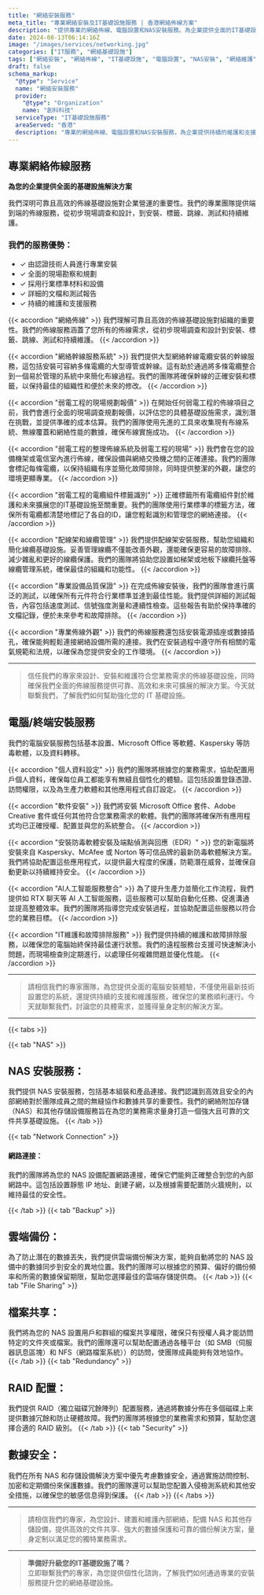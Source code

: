 ```yaml
---
title: "網絡安裝服務"
meta_title: "專業網絡安裝及IT基礎設施服務 | 香港網絡佈線方案"
description: "提供專業的網絡佈線、電腦設置和NAS安裝服務。為企業提供全面的IT基礎設施解決方案，包括專業安裝和維護服務。"
date: 2024-08-13T06:14:16Z
image: "/images/services/networking.jpg"
categories: ["IT服務", "網絡基礎設施"]
tags: ["網絡安裝", "網絡佈線", "IT基礎設施", "電腦設置", "NAS安裝", "網絡維護"]
draft: false
schema_markup:
  "@type": "Service"
  name: "網絡安裝服務"
  provider:
    "@type": "Organization"
    name: "創科科技"
  serviceType: "IT基礎設施服務"
  areaServed: "香港"
  description: "專業的網絡佈線、電腦設置和NAS安裝服務，為企業提供持續的維護和支援。"
---
```


## 專業網絡佈線服務

**為您的企業提供全面的基礎設施解決方案**

我們深明可靠且高效的佈線基礎設施對企業營運的重要性。我們的專業團隊提供端到端的佈線服務，從初步現場調查和設計，到安裝、標籤、跳線、測試和持續維護。

### 我們的服務優勢：

- ✓ 由認證技術人員進行專業安裝
- ✓ 全面的現場勘察和規劃
- ✓ 採用行業標準材料和設備
- ✓ 詳細的文檔和測試報告
- ✓ 持續的維護和支援服務

{{< accordion "網絡佈線" >}}
我們理解可靠且高效的佈線基礎設施對組織的重要性。我們的佈線服務涵蓋了您所有的佈線需求，從初步現場調查和設計到安裝、標籤、跳線、測試和持續維護。
{{< /accordion >}}

{{< accordion "網絡幹線服務系統" >}}
我們提供大型網絡幹線電纜安裝的幹線服務，這包括安裝可容納多條電纜的大型導管或幹線。這有助於通過將多條電纜整合到一個易於管理的系統中來簡化布線過程。我們的團隊將確保幹線的正確安裝和標籤，以保持最佳的組織性和便於未來的修改。
{{< /accordion >}}

{{< accordion "弱電工程的現場規劃報價" >}}
在開始任何弱電工程的佈線項目之前，我們會進行全面的現場調查規劃報價，以評估您的具體基礎設施需求，識別潛在挑戰，並提供準確的成本估算。我們的團隊使用先進的工具來收集現有布線系統、無線覆蓋和網絡性能的數據，確保布線實施成功。
{{< /accordion >}}

{{< accordion "弱電工程的整理佈線系統及弱電工程的現場" >}}
我們會在您的設備機架或電信室內進行佈線，確保設備與網絡交換機之間的正確連接。我們的團隊會標記每條電纜，以保持組織有序並簡化故障排除，同時提供整潔的外觀，讓您的環境更顯專業。
{{< /accordion >}}

{{< accordion "弱電工程的電纜組件標籤識別" >}}
正確標籤所有電纜組件對於維護和未來擴展您的IT基礎設施至關重要。我們的團隊使用行業標準的標籤方法，確保所有電纜都清楚地標記了各自的ID，讓您輕鬆識別和管理您的網絡連接。
{{< /accordion >}}

{{< accordion "配線架和線纜管理" >}}
我們提供配線架安裝服務，幫助您組織和簡化線纜基礎設施。妥善管理線纜不僅能改善外觀，還能確保更容易的故障排除、減少雜亂和更好的線纜保護。我們的團隊將協助您設置如梯架或地板下線纜托盤等線纜管理系統，確保最佳的組織和功能性。
{{< /accordion >}}

{{< accordion "專業設備品質保證" >}}
在完成佈線安裝後，我們的團隊會進行廣泛的測試，以確保所有元件符合行業標準並達到最佳性能。我們提供詳細的測試報告，內容包括速度測試、信號強度測量和連續性檢查。這些報告有助於保持準確的文檔記錄，便於未來參考和故障排除。
{{< /accordion >}}

{{< accordion "專業佈線外觀" >}}
我們的佈線服務還包括安裝電源插座或數據插孔，確保能夠輕鬆連接網絡設備所需的連接。我們在安裝過程中遵守所有相關的電氣規範和法規，以確保為您提供安全的工作環境。
{{< /accordion >}}

<hr>

> 信任我們的專家來設計、安裝和維護符合您業務需求的佈線基礎設施，同時確保我們全面的佈線服務提供可靠、高效和未來可擴展的解決方案。今天就聯繫我們，了解我們如何幫助強化您的 IT 基礎設施。 

## 電腦/終端安裝服務

我們的電腦安裝服務包括基本設置、Microsoft Office 等軟體、Kaspersky 等防毒軟體，以及資料轉移。

{{< accordion "個人資料設定" >}}
我們的團隊將根據您的業務需求，協助配置用戶個人資料，確保每位員工都能享有無縫且個性化的體驗。這包括設置登錄憑證、訪問權限，以及為生產力軟體和其他應用程式自訂設定。
{{< /accordion >}}

{{< accordion "軟件安裝" >}}
我們將安裝 Microsoft Office 套件、Adobe Creative 套件或任何其他符合您業務需求的軟體。我們的團隊將確保所有應用程式均已正確授權、配置並與您的系統整合。
{{< /accordion >}}

{{< accordion "安裝防毒軟體安裝及端點偵測與回應（EDR）" >}}
您的新電腦將安裝來自 Kaspersky、McAfee 或 Norton 等可信品牌的最新防毒軟體解決方案。我們將協助配置這些應用程式，以提供最大程度的保護，防範潛在威脅，並確保自動更新以持續維持安全。
{{< /accordion >}}

{{< accordion "AI人工智能服務整合" >}}
為了提升生產力並簡化工作流程，我們提供如 RTX 聊天等 AI 人工智能服務，這些服務可以幫助自動化任務、促進溝通並提高整體效率。我們的團隊將指導您完成安裝過程，並協助配置這些服務以符合您的業務目標。
{{< /accordion >}}

{{< accordion "IT維護和故障排除服務" >}}
我們提供持續的維護和故障排除服務，以確保您的電腦始終保持最佳運行狀態。我們的遠程服務台支援可快速解決小問題，而現場檢查則定期進行，以處理任何複雜問題並優化性能。
{{< /accordion >}}

<hr>

> 請相信我們的專家團隊，為您提供全面的電腦安裝體驗，不僅使用最新技術設置您的系統，還提供持續的支援和維護服務，確保您的業務順利運行。今天就聯繫我們，討論您的具體需求，並獲得量身定制的解決方案。
<hr>



{{< tabs >}}

{{< tab "NAS" >}}
## NAS 安裝服務：
我們提供 NAS 安裝服務，包括基本組裝和產品連接。我們認識到高效且安全的內部網絡對於團隊成員之間的無縫協作和數據共享的重要性。我們的網絡附加存儲（NAS）和其他存儲設備服務旨在為您的業務需求量身打造一個強大且可靠的文件共享基礎設施。
{{< /tab >}}

{{< tab "Network Connection" >}}
#### 網路連接：
我們的團隊將為您的 NAS 設備配置網路連接，確保它們能夠正確整合到您的內部網路中。這包括設置靜態 IP 地址、創建子網，以及根據需要配置防火牆規則，以維持最佳的安全性。

{{< /tab >}}
{{< tab "Backup" >}}
## 雲端備份：
為了防止潛在的數據丟失，我們提供雲端備份解決方案，能夠自動將您的 NAS 設備中的數據同步到安全的異地位置。我們的團隊可以根據您的預算、偏好的備份頻率和所需的數據保留期限，幫助您選擇最佳的雲端存儲提供商。
{{< /tab >}}
{{< tab "File Sharing" >}}
## 檔案共享：
我們將為您的 NAS 設置用戶和群組的檔案共享權限，確保只有授權人員才能訪問特定的文件夾或檔案。我們的團隊還可以幫助配置通過各種平台（如 SMB（伺服器訊息區塊）和 NFS（網路檔案系統））的訪問，使團隊成員能夠有效地協作。
{{< /tab >}}
{{< tab "Redundancy" >}}
## RAID 配置：
我們提供 RAID（獨立磁碟冗餘陣列）配置服務，通過將數據分佈在多個磁碟上來提供數據冗餘和防止硬體故障。我們的團隊將根據您的業務需求和預算，幫助您選擇合適的 RAID 級別。
{{< /tab >}}
{{< tab "Security" >}}
## 數據安全：
我們在所有 NAS 和存儲設備解決方案中優先考慮數據安全，通過實施訪問控制、加密和定期備份來保護數據。我們的團隊還可以幫助您配置入侵檢測系統和其他安全措施，以確保您的敏感信息得到保護。
{{< /tab >}}
{{< /tabs >}}

<hr>

> 請相信我們的專家，為您設計、建置和維護內部網絡，配備 NAS 和其他存儲設備，提供高效的文件共享、強大的數據保護和可靠的備份解決方案，量身定制以滿足您的獨特業務需求。 
<hr>

> **準備好升級您的IT基礎設施了嗎？**  
> 立即聯繫我們的專家，為您提供個性化諮詢，了解我們如何通過專業的安裝服務提升您的網絡基礎設施。

